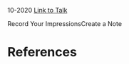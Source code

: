 

10-2020
[Link to Talk](https://www.churchofjesuschrist.org/study/general-conference/2020/10/saturday-afternoon-session?lang=eng)

Record Your ImpressionsCreate a Note

# References
